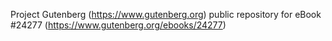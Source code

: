Project Gutenberg (https://www.gutenberg.org) public repository for eBook #24277 (https://www.gutenberg.org/ebooks/24277)
